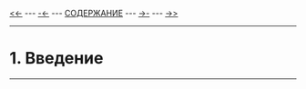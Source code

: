 [<<-](./readme.md) ---
[-<-](./readme.md) ---
[СОДЕРЖАНИЕ](./readme.md) ---
[->-](./2-1.md) ---
[->>](./2-1.md)

---

# **1. Введение**

---